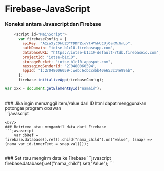 # Firebase-JavaScript

### Koneksi antara Javascript dan Firebase<br/>
```javascript
    <script id="MainScript">
      var firebaseConfig = {
        apiKey: "AIzaSyCOkbZJYFDDPZxoYt4VhkUEUjOaKMcGnLo",
        authDomain: "iotse-b1c10.firebaseapp.com",
        databaseURL: "https://iotse-b1c10-default-rtdb.firebaseio.com",
        projectId: "iotse-b1c10",
        storageBucket: "iotse-b1c10.appspot.com",
        messagingSenderId: "270480060594",
        appId: "1:270480060594:web:6cbccdbb40e653c14e99ab",
      };
      firebase.initializeApp(firebaseConfig);
```
```javascript
var xxx = document.getElementById("namaid");
```

<br/>
### Jika ingin memanggil item/value dari ID html dapat menggunakan potongan program dibawah
<br/>
```javascript
    
```
<br/>
### Retrieve atau mengambil data dari Firebase 
```javascript
    var dbRef = firebase.database().ref().child("nama_child").on("value", (snap) => (nama_var_id.innerText = snap.val()));
```
<br/>
### Set atau mengirim data ke Firebase
```javascript
    firebase.database().ref("nama_child").set("Value");
```

